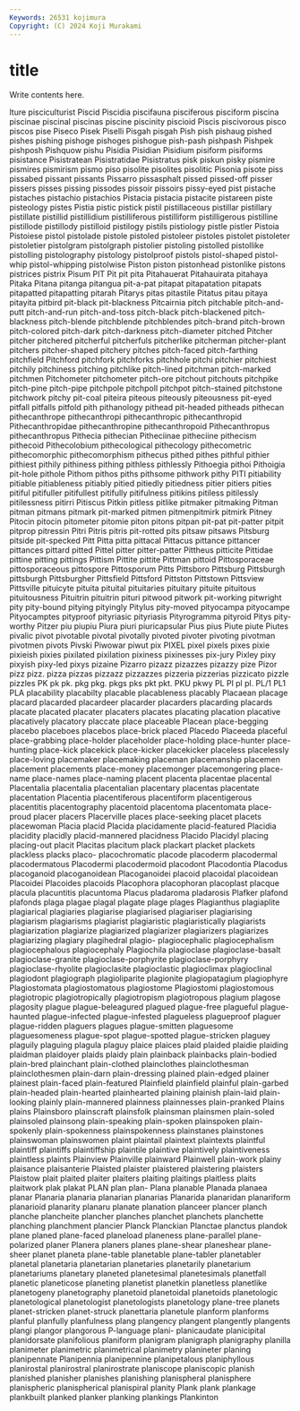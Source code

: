 ```yaml
---
Keywords: 26531 kojimura
Copyright: (C) 2024 Koji Murakami
---
```


# title

Write contents here.



lture pisciculturist Piscid Piscidia piscifauna
pisciferous pisciform piscina piscinae piscinal piscinas piscine piscinity piscioid Piscis
piscivorous pisco piscos pise Piseco Pisek Piselli Pisgah pisgah Pish
pish pishaug pished pishes pishing pishoge pishoges pishogue pish-pash pishpash
Pishpek pishposh Pishquow pishu Pisidia Pisidian Pisidium pisiform pisiforms pisistance
Pisistratean Pisistratidae Pisistratus pisk piskun pisky pismire pismires pismirism pismo
piso pisolite pisolites pisolitic Pisonia pisote piss pissabed pissant pissants
Pissarro pissasphalt pissed pissed-off pisser pissers pisses pissing pissodes pissoir
pissoirs pissy-eyed pist pistache pistaches pistachio pistachios Pistacia pistacia pistacite
pistareen piste pisteology pistes Pistia pistic pistick pistil pistillaceous pistillar
pistillary pistillate pistillid pistillidium pistilliferous pistilliform pistilligerous pistilline pistillode pistillody
pistilloid pistilogy pistils pistiology pistle pistler Pistoia Pistoiese pistol pistolade
pistole pistoled pistoleer pistoles pistolet pistoleter pistoletier pistolgram pistolgraph pistolier
pistoling pistolled pistollike pistolling pistolography pistology pistolproof pistols pistol-shaped pistol-whip
pistol-whipping pistolwise Piston piston pistonhead pistonlike pistons pistrices pistrix Pisum
PIT Pit pit pita Pitahauerat Pitahauirata pitahaya Pitaka Pitana pitanga
pitangua pit-a-pat pitapat pitapatation pitapats pitapatted pitapatting pitarah Pitarys pitas
pitastile Pitatus pitau pitaya pitayita pitbird pit-black pit-blackness Pitcairnia pitch
pitchable pitch-and-putt pitch-and-run pitch-and-toss pitch-black pitch-blackened pitch-blackness pitch-blende pitchblende pitchblendes
pitch-brand pitch-brown pitch-colored pitch-dark pitch-darkness pitch-diameter pitched Pitcher pitcher pitchered
pitcherful pitcherfuls pitcherlike pitcherman pitcher-plant pitchers pitcher-shaped pitchery pitches pitch-faced
pitch-farthing pitchfield Pitchford pitchfork pitchforks pitchhole pitchi pitchier pitchiest pitchily
pitchiness pitching pitchlike pitch-lined pitchman pitch-marked pitchmen Pitchometer pitchometer pitch-ore
pitchout pitchouts pitchpike pitch-pine pitch-pipe pitchpole pitchpoll pitchpot pitch-stained pitchstone
pitchwork pitchy pit-coal piteira piteous piteously piteousness pit-eyed pitfall pitfalls
pitfold pith pithanology pithead pit-headed pitheads pithecan pithecanthrope pithecanthropi pithecanthropic
pithecanthropid Pithecanthropidae pithecanthropine pithecanthropoid Pithecanthropus pithecanthropus Pithecia pithecian Pitheciinae pitheciine
pithecism pithecoid Pithecolobium pithecological pithecology pithecometric pithecomorphic pithecomorphism pithecus pithed
pithes pithful pithier pithiest pithily pithiness pithing pithless pithlessly Pithoegia
pithoi Pithoigia pit-hole pithole Pithom pithos piths pithsome pithwork pithy
PITI pitiability pitiable pitiableness pitiably pitied pitiedly pitiedness pitier pitiers
pities pitiful pitifuller pitifullest pitifully pitifulness pitikins pitiless pitilessly pitilessness
pitirri Pitiscus Pitkin pitless pitlike pitmaker pitmaking Pitman pitman pitmans
pitmark pit-marked pitmen pitmenpitmirk pitmirk Pitney Pitocin pitocin pitometer pitomie
piton pitons pitpan pit-pat pit-patter pitpit pitprop pitressin Pitri Pitris
pitris pit-rotted pits pitsaw pitsaws Pitsburg pitside pit-specked Pitt Pitta
pitta pittacal Pittacus pittance pittancer pittances pittard pitted Pittel pitter
pitter-patter Pittheus pitticite Pittidae pittine pitting pittings Pittism Pittite pittite
Pittman pittoid Pittosporaceae pittosporaceous pittospore Pittosporum Pitts Pittsboro Pittsburg Pittsburgh
pittsburgh Pittsburgher Pittsfield Pittsford Pittston Pittstown Pittsview Pittsville pituicyte pituita
pituital pituitaries pituitary pituite pituitous pituitousness Pituitrin pituitrin pituri pitwood
pitwork pit-working pitwright pity pity-bound pitying pityingly Pitylus pity-moved pityocampa
pityocampe Pityocamptes pityproof pityriasic pityriasis Pityrogramma pityroid Pitys pity-worthy Pitzer
piu piupiu Piura piuri piuricapsular Pius pius Piute piute Piutes
pivalic pivot pivotable pivotal pivotally pivoted pivoter pivoting pivotman pivotmen
pivots Pivski Piwowar piwut pix PIXEL pixel pixels pixes pixie
pixieish pixies pixilated pixilation pixiness pixinesses pix-jury Pixley pixy pixyish
pixy-led pixys pizaine Pizarro pizazz pizazzes pizazzy pize Pizor pizz
pizz. pizza pizzas pizzazz pizzazzes pizzeria pizzerias pizzicato pizzle pizzles
PK pk pk. pkg pkg. pkgs pks pkt pkt. PKU
pkwy PL Pl pl pl. PL/1 PL1 PLA placability placabilty
placable placableness placably Placaean placage placard placarded placardeer placarder placarders
placarding placards placate placated placater placaters placates placating placation placative
placatively placatory placcate place placeable Placean place-begging placebo placeboes placebos
place-brick placed Placedo Placeeda placeful place-grabbing place-holder placeholder place-holding place-hunter
place-hunting place-kick placekick place-kicker placekicker placeless placelessly place-loving placemaker placemaking
placeman placemanship placemen placement placements place-money placemonger placemongering place-name place-names
place-naming placent placenta placentae placental Placentalia placentalia placentalian placentary placentas
placentate placentation Placentia placentiferous placentiform placentigerous placentitis placentography placentoid placentoma
placentomata place-proud placer placers Placerville places place-seeking placet placets placewoman
Placia placid Placida placidamente placid-featured Placidia placidity placidly placid-mannered placidness
Placido Placidyl placing placing-out placit Placitas placitum plack plackart placket
plackets plackless placks placo- placochromatic placode placoderm placodermal placodermatous Placodermi
placodermoid placodont Placodontia Placodus placoganoid placoganoidean Placoganoidei placoid placoidal placoidean
Placoidei Placoides placoids Placophora placophoran placoplast placque placula placuntitis placuntoma
Placus pladaroma pladarosis Plafker plafond plafonds plaga plagae plagal plagate
plage plages Plagianthus plagiaplite plagiarical plagiaries plagiarise plagiarised plagiariser plagiarising
plagiarism plagiarisms plagiarist plagiaristic plagiaristically plagiarists plagiarization plagiarize plagiarized plagiarizer
plagiarizers plagiarizes plagiarizing plagiary plagihedral plagio- plagiocephalic plagiocephalism plagiocephalous plagiocephaly
Plagiochila plagioclase plagioclase-basalt plagioclase-granite plagioclase-porphyrite plagioclase-porphyry plagioclase-rhyolite plagioclasite plagioclastic plagioclimax
plagioclinal plagiodont plagiograph plagioliparite plagionite plagiopatagium plagiophyre Plagiostomata plagiostomatous plagiostome
Plagiostomi plagiostomous plagiotropic plagiotropically plagiotropism plagiotropous plagium plagose plagosity plague
plague-beleagured plagued plague-free plagueful plague-haunted plague-infected plague-infested plagueless plagueproof plaguer
plague-ridden plaguers plagues plague-smitten plaguesome plaguesomeness plague-spot plague-spotted plague-stricken plaguey
plaguily plaguing plagula plaguy plaice plaices plaid plaided plaidie plaiding
plaidman plaidoyer plaids plaidy plain plainback plainbacks plain-bodied plain-bred plainchant
plain-clothed plainclothes plainclothesman plainclothesmen plain-darn plain-dressing plained plain-edged plainer plainest
plain-faced plain-featured Plainfield plainfield plainful plain-garbed plain-headed plain-hearted plainhearted plaining
plainish plain-laid plain-looking plainly plain-mannered plainness plainnesses plain-pranked Plains plains
Plainsboro plainscraft plainsfolk plainsman plainsmen plain-soled plainsoled plainsong plain-speaking plain-spoken
plainspoken plain-spokenly plain-spokenness plainspokenness plainstanes plainstones plainswoman plainswomen plaint plaintail
plaintext plaintexts plaintful plaintiff plaintiffs plaintiffship plaintile plaintive plaintively plaintiveness
plaintless plaints Plainview Plainville plainward Plainwell plain-work plainy plaisance plaisanterie
Plaisted plaister plaistered plaistering plaisters Plaistow plait plaited plaiter plaiters
plaiting plaitings plaitless plaits plaitwork plak plakat PLAN plan plan-
Plana planable Planada planaea planar Planaria planaria planarian planarias Planarida
planaridan planariform planarioid planarity planaru planate planation planceer plancer planch
planche plancheite plancher planches planchet planchets planchette planching planchment plancier
Planck Planckian Planctae planctus plandok plane planed plane-faced planeload planeness
plane-parallel plane-polarized planer Planera planers planes plane-shear planeshear plane-sheer planet
planeta plane-table planetable plane-tabler planetabler planetal planetaria planetarian planetaries planetarily
planetarium planetariums planetary planeted planetesimal planetesimals planetfall planetic planeticose planeting
planetist planetkin planetless planetlike planetogeny planetography planetoid planetoidal planetoids planetologic
planetological planetologist planetologists planetology plane-tree planets planet-stricken planet-struck planettaria planetule
planform planforms planful planfully planfulness plang plangency plangent plangently plangents
plangi plangor plangorous P-language plani- planicaudate planicipital planidorsate planifolious planiform
planigram planigraph planigraphy planilla planimeter planimetric planimetrical planimetry planineter planing
planipennate Planipennia planipennine planipetalous planiphyllous planirostal planirostral planirostrate planiscope planiscopic
planish planished planisher planishes planishing planispheral planisphere planispheric planispherical planispiral
planity Plank plank plankage plankbuilt planked planker planking plankings Plankinton
